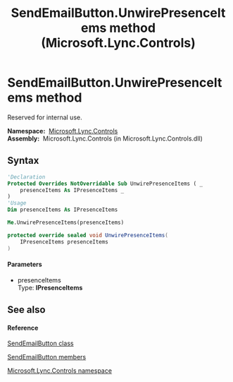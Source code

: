 ﻿---
title: SendEmailButton.UnwirePresenceItems method  (Microsoft.Lync.Controls)
TOCTitle: 'UnwirePresenceItems method '
ms:assetid: M:Microsoft.Lync.Controls.SendEmailButton.UnwirePresenceItems(Microsoft.Lync.Controls.Internal.Model.IPresenceItems)_DI_3_UC_OCS14MrefLyncWPF
ms:mtpsurl: https://msdn.microsoft.com/en-us/library/microsoft.lync.controls.sendemailbutton.unwirepresenceitems(v=office.15)
ms:contentKeyID: 48598683
ms.date: 07/28/2014
mtps_version: v=office.15
f1_keywords:
- Microsoft.Lync.Controls.SendEmailButton.UnwirePresenceItems
dev_langs:
- CSharp
- JScript
- VB
- other
---

# SendEmailButton.UnwirePresenceItems method

Reserved for internal use.

**Namespace:**  [Microsoft.Lync.Controls](microsoft-lync-controls-namespace_1.md)  
**Assembly:**  Microsoft.Lync.Controls (in Microsoft.Lync.Controls.dll)

## Syntax

``` vb
'Declaration
Protected Overrides NotOverridable Sub UnwirePresenceItems ( _
    presenceItems As IPresenceItems _
)
'Usage
Dim presenceItems As IPresenceItems

Me.UnwirePresenceItems(presenceItems)
```

``` csharp
protected override sealed void UnwirePresenceItems(
    IPresenceItems presenceItems
)
```

#### Parameters

  - presenceItems  
    Type: **IPresenceItems**  

## See also

#### Reference

[SendEmailButton class](sendemailbutton-class-microsoft-lync-controls_1.md)

[SendEmailButton members](sendemailbutton-members-microsoft-lync-controls_1.md)

[Microsoft.Lync.Controls namespace](microsoft-lync-controls-namespace_1.md)

